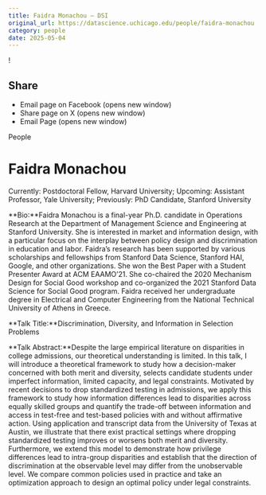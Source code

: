 ```yaml
---
title: Faidra Monachou – DSI
original_url: https://datascience.uchicago.edu/people/faidra-monachou
category: people
date: 2025-05-04
---
```


<!-- Table-like structure detected -->

!

## Share

* Email page on Facebook (opens new window)
* Share page on X (opens new window)
* Email Page (opens new window)

<!-- Table-like structure detected -->

People

# Faidra Monachou

Currently: Postdoctoral Fellow, Harvard University; Upcoming: Assistant Professor, Yale University; Previously: PhD Candidate, Stanford University

**Bio:**Faidra Monachou is a final-year Ph.D. candidate in Operations Research at the Department of Management Science and Engineering at Stanford University. She is interested in market and information design, with a particular focus on the interplay between policy design and discrimination in education and labor. Faidra’s research has been supported by various scholarships and fellowships from Stanford Data Science, Stanford HAI, Google, and other organizations. She won the Best Paper with a Student Presenter Award at ACM EAAMO’21. She co-chaired the 2020 Mechanism Design for Social Good workshop and co-organized the 2021 Stanford Data Science for Social Good program. Faidra received her undergraduate degree in Electrical and Computer Engineering from the National Technical University of Athens in Greece.

**Talk Title:**Discrimination, Diversity, and Information in Selection Problems

**Talk Abstract:**Despite the large empirical literature on disparities in college admissions, our theoretical understanding is limited. In this talk, I will introduce a theoretical framework to study how a decision-maker concerned with both merit and diversity, selects candidate students under imperfect information, limited capacity, and legal constraints. Motivated by recent decisions to drop standardized testing in admissions, we apply this framework to study how information differences lead to disparities across equally skilled groups and quantify the trade-off between information and access in test-free and test-based policies with and without affirmative action. Using application and transcript data from the University of Texas at Austin, we illustrate that there exist practical settings where dropping standardized testing improves or worsens both merit and diversity. Furthermore, we extend this model to demonstrate how privilege differences lead to intra-group disparities and establish that the direction of discrimination at the observable level may differ from the unobservable level. We compare common policies used in practice and take an optimization approach to design an optimal policy under legal constraints.